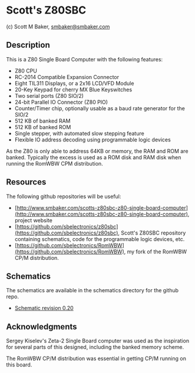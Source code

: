 # Scott's Z80SBC

(c) Scott M Baker, smbaker@smbaker.com

## Description

This is a Z80 Single Board Computer with the following features:

* Z80 CPU
* RC-2014 Compatible Expansion Connector
* Eight TIL311 Displays, or a 2x16 LCD/VFD Module
* 20-Key Keypad for cherry MX Blue Keyswitches
* Two serial ports (Z80 SIO/2)
* 24-bit Parallel IO Connector (Z80 PIO)
* Counter/Timer chip, optionally usable as a baud rate generator for the SIO/2
* 512 KB of banked RAM
* 512 KB of banked ROM
* Single stepper, with automated slow stepping feature
* Flexible IO address decoding using programmable logic devices

As the Z80 is only able to address 64KB or memory, the RAM and ROM are banked. Typically the excess is used as a ROM disk and RAM disk when running the RomWBW CPM distribution.

## Resources

The following github repositories will be useful:

* [http://www.smbaker.com/scotts-z80sbc-z80-single-board-computer](http://www.smbaker.com/scotts-z80sbc-z80-single-board-computer), project website
* [https://github.com/sbelectronics/z80sbc](https://github.com/sbelectronics/z80sbc), Scott's Z80SBC repository containing schematics, code for the programmable logic devices, etc.
* [https://github.com/sbelectronics/RomWBW](https://github.com/sbelectronics/RomWBW), my fork of the RomWBW CP/M distribution.

## Schematics

The schematics are available in the schematics directory for the github repo.

* [Schematic revision 0.20](https://github.com/sbelectronics/z80sbc/blob/master/schematics/z80sbc-0.20.pdf)

## Acknowledgments

Sergey Kiselev's Zeta-2 Single Board computer was used as the inspiration for several parts of this designed, including the banked memory scheme. 

The RomWBW CP/M distribution was essential in getting CP/M running on this board.